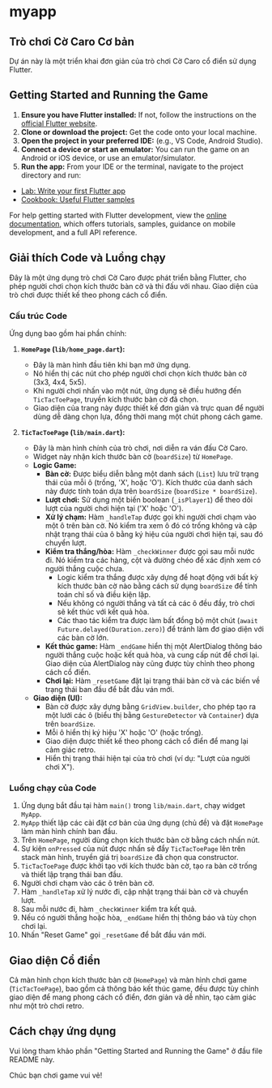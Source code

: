 # myapp

## Trò chơi Cờ Caro Cơ bản

Dự án này là một triển khai đơn giản của trò chơi Cờ Caro cổ điển sử dụng Flutter.

## Getting Started and Running the Game

1.  **Ensure you have Flutter installed:** If not, follow the instructions on the [official Flutter website](https://flutter.dev/docs/get-started/install).
2.  **Clone or download the project:** Get the code onto your local machine.
3.  **Open the project in your preferred IDE:** (e.g., VS Code, Android Studio).
4.  **Connect a device or start an emulator:** You can run the game on an Android or iOS device, or use an emulator/simulator.
5.  **Run the app:** From your IDE or the terminal, navigate to the project directory and run:




- [Lab: Write your first Flutter app](https://docs.flutter.dev/get-started/codelab)
- [Cookbook: Useful Flutter samples](https://docs.flutter.dev/cookbook)

For help getting started with Flutter development, view the
[online documentation](https://docs.flutter.dev/), which offers tutorials,
samples, guidance on mobile development, and a full API reference.

## Giải thích Code và Luồng chạy

Đây là một ứng dụng trò chơi Cờ Caro được phát triển bằng Flutter, cho phép người chơi chọn kích thước bàn cờ và thi đấu với nhau. Giao diện của trò chơi được thiết kế theo phong cách cổ điển.

### Cấu trúc Code

Ứng dụng bao gồm hai phần chính:

1.  **`HomePage` (`lib/home_page.dart`):**
    *   Đây là màn hình đầu tiên khi bạn mở ứng dụng.
    *   Nó hiển thị các nút cho phép người chơi chọn kích thước bàn cờ (3x3, 4x4, 5x5).
    *   Khi người chơi nhấn vào một nút, ứng dụng sẽ điều hướng đến `TicTacToePage`, truyền kích thước bàn cờ đã chọn.
    *   Giao diện của trang này được thiết kế đơn giản và trực quan để người dùng dễ dàng chọn lựa, đồng thời mang một chút phong cách game.

2.  **`TicTacToePage` (`lib/main.dart`):**
    *   Đây là màn hình chính của trò chơi, nơi diễn ra ván đấu Cờ Caro.
    *   Widget này nhận kích thước bàn cờ (`boardSize`) từ `HomePage`.
    *   **Logic Game:**
        *   **Bàn cờ:** Được biểu diễn bằng một danh sách (`List`) lưu trữ trạng thái của mỗi ô (trống, 'X', hoặc 'O'). Kích thước của danh sách này được tính toán dựa trên `boardSize` (`boardSize * boardSize`).
        *   **Lượt chơi:** Sử dụng một biến boolean (`_isPlayer1`) để theo dõi lượt của người chơi hiện tại ('X' hoặc 'O').
        *   **Xử lý chạm:** Hàm `_handleTap` được gọi khi người chơi chạm vào một ô trên bàn cờ. Nó kiểm tra xem ô đó có trống không và cập nhật trạng thái của ô bằng ký hiệu của người chơi hiện tại, sau đó chuyển lượt.
        *   **Kiểm tra thắng/hòa:** Hàm `_checkWinner` được gọi sau mỗi nước đi. Nó kiểm tra các hàng, cột và đường chéo để xác định xem có người thắng cuộc chưa.
            *   Logic kiểm tra thắng được xây dựng để hoạt động với bất kỳ kích thước bàn cờ nào bằng cách sử dụng `boardSize` để tính toán chỉ số và điều kiện lặp.
            *   Nếu không có người thắng và tất cả các ô đều đầy, trò chơi sẽ kết thúc với kết quả hòa.
            *   Các thao tác kiểm tra được làm bất đồng bộ một chút (`await Future.delayed(Duration.zero)`) để tránh làm đơ giao diện với các bàn cờ lớn.
        *   **Kết thúc game:** Hàm `_endGame` hiển thị một AlertDialog thông báo người thắng cuộc hoặc kết quả hòa, và cung cấp nút để chơi lại. Giao diện của AlertDialog này cũng được tùy chỉnh theo phong cách cổ điển.
        *   **Chơi lại:** Hàm `_resetGame` đặt lại trạng thái bàn cờ và các biến về trạng thái ban đầu để bắt đầu ván mới.
    *   **Giao diện (UI):**
        *   Bàn cờ được xây dựng bằng `GridView.builder`, cho phép tạo ra một lưới các ô (biểu thị bằng `GestureDetector` và `Container`) dựa trên `boardSize`.
        *   Mỗi ô hiển thị ký hiệu 'X' hoặc 'O' (hoặc trống).
        *   Giao diện được thiết kế theo phong cách cổ điển để mang lại cảm giác retro.
        *   Hiển thị trạng thái hiện tại của trò chơi (ví dụ: "Lượt của người chơi X").

### Luồng chạy của Code

1.  Ứng dụng bắt đầu tại hàm `main()` trong `lib/main.dart`, chạy widget `MyApp`.
2.  `MyApp` thiết lập các cài đặt cơ bản của ứng dụng (chủ đề) và đặt `HomePage` làm màn hình chính ban đầu.
3.  Trên `HomePage`, người dùng chọn kích thước bàn cờ bằng cách nhấn nút.
4.  Sự kiện `onPressed` của nút được nhấn sẽ đẩy `TicTacToePage` lên trên stack màn hình, truyền giá trị `boardSize` đã chọn qua constructor.
5.  `TicTacToePage` được khởi tạo với kích thước bàn cờ, tạo ra bàn cờ trống và thiết lập trạng thái ban đầu.
6.  Người chơi chạm vào các ô trên bàn cờ.
7.  Hàm `_handleTap` xử lý nước đi, cập nhật trạng thái bàn cờ và chuyển lượt.
8.  Sau mỗi nước đi, hàm `_checkWinner` kiểm tra kết quả.
9.  Nếu có người thắng hoặc hòa, `_endGame` hiển thị thông báo và tùy chọn chơi lại.
10. Nhấn "Reset Game" gọi `_resetGame` để bắt đầu ván mới.

## Giao diện Cổ điển

Cả màn hình chọn kích thước bàn cờ (`HomePage`) và màn hình chơi game (`TicTacToePage`), bao gồm cả thông báo kết thúc game, đều được tùy chỉnh giao diện để mang phong cách cổ điển, đơn giản và dễ nhìn, tạo cảm giác như một trò chơi retro.

## Cách chạy ứng dụng

Vui lòng tham khảo phần "Getting Started and Running the Game" ở đầu file README này.

Chúc bạn chơi game vui vẻ!
